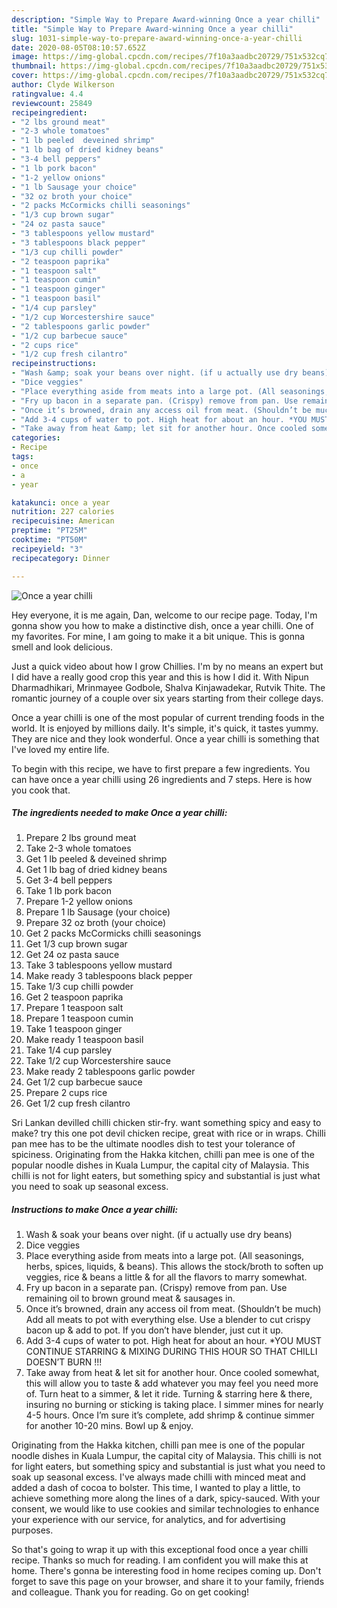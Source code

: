 ```yaml
---
description: "Simple Way to Prepare Award-winning Once a year chilli"
title: "Simple Way to Prepare Award-winning Once a year chilli"
slug: 1031-simple-way-to-prepare-award-winning-once-a-year-chilli
date: 2020-08-05T08:10:57.652Z
image: https://img-global.cpcdn.com/recipes/7f10a3aadbc20729/751x532cq70/once-a-year-chilli-recipe-main-photo.jpg
thumbnail: https://img-global.cpcdn.com/recipes/7f10a3aadbc20729/751x532cq70/once-a-year-chilli-recipe-main-photo.jpg
cover: https://img-global.cpcdn.com/recipes/7f10a3aadbc20729/751x532cq70/once-a-year-chilli-recipe-main-photo.jpg
author: Clyde Wilkerson
ratingvalue: 4.4
reviewcount: 25849
recipeingredient:
- "2 lbs ground meat"
- "2-3 whole tomatoes"
- "1 lb peeled  deveined shrimp"
- "1 lb bag of dried kidney beans"
- "3-4 bell peppers"
- "1 lb pork bacon"
- "1-2 yellow onions"
- "1 lb Sausage your choice"
- "32 oz broth your choice"
- "2 packs McCormicks chilli seasonings"
- "1/3 cup brown sugar"
- "24 oz pasta sauce"
- "3 tablespoons yellow mustard"
- "3 tablespoons black pepper"
- "1/3 cup chilli powder"
- "2 teaspoon paprika"
- "1 teaspoon salt"
- "1 teaspoon cumin"
- "1 teaspoon ginger"
- "1 teaspoon basil"
- "1/4 cup parsley"
- "1/2 cup Worcestershire sauce"
- "2 tablespoons garlic powder"
- "1/2 cup barbecue sauce"
- "2 cups rice"
- "1/2 cup fresh cilantro"
recipeinstructions:
- "Wash &amp; soak your beans over night. (if u actually use dry beans)"
- "Dice veggies"
- "Place everything aside from meats into a large pot. (All seasonings, herbs, spices, liquids, &amp; beans). This allows the stock/broth to soften up veggies, rice &amp; beans a little &amp; for all the flavors to marry somewhat."
- "Fry up bacon in a separate pan. (Crispy) remove from pan. Use remaining oil to brown ground meat &amp; sausages in."
- "Once it’s browned, drain any access oil from meat. (Shouldn’t be much) Add all meats to pot with everything else. Use a blender to cut crispy bacon up &amp; add to pot. If you don’t have blender, just cut it up."
- "Add 3-4 cups of water to pot. High heat for about an hour. *YOU MUST CONTINUE STARRING &amp; MIXING DURING THIS HOUR SO THAT CHILLI DOESN’T BURN !!!"
- "Take away from heat &amp; let sit for another hour. Once cooled somewhat, this will allow you to taste &amp; add whatever you may feel you need more of. Turn heat to a simmer, &amp; let it ride. Turning &amp; starring here &amp; there, insuring no burning or sticking is taking place. I simmer mines for nearly 4-5 hours. Once I’m sure it’s complete, add shrimp &amp; continue simmer for another 10-20 mins. Bowl up &amp; enjoy."
categories:
- Recipe
tags:
- once
- a
- year

katakunci: once a year 
nutrition: 227 calories
recipecuisine: American
preptime: "PT25M"
cooktime: "PT50M"
recipeyield: "3"
recipecategory: Dinner

---
```



![Once a year chilli](https://img-global.cpcdn.com/recipes/7f10a3aadbc20729/751x532cq70/once-a-year-chilli-recipe-main-photo.jpg)

Hey everyone, it is me again, Dan, welcome to our recipe page. Today, I'm gonna show you how to make a distinctive dish, once a year chilli. One of my favorites. For mine, I am going to make it a bit unique. This is gonna smell and look delicious.

Just a quick video about how I grow Chillies. I&#39;m by no means an expert but I did have a really good crop this year and this is how I did it. With Nipun Dharmadhikari, Mrinmayee Godbole, Shalva Kinjawadekar, Rutvik Thite. The romantic journey of a couple over six years starting from their college days.

Once a year chilli is one of the most popular of current trending foods in the world. It is enjoyed by millions daily. It's simple, it's quick, it tastes yummy. They are nice and they look wonderful. Once a year chilli is something that I've loved my entire life.


To begin with this recipe, we have to first prepare a few ingredients. You can have once a year chilli using 26 ingredients and 7 steps. Here is how you cook that.

<!--inarticleads1-->

##### The ingredients needed to make Once a year chilli:

1. Prepare 2 lbs ground meat
1. Take 2-3 whole tomatoes
1. Get 1 lb peeled &amp; deveined shrimp
1. Get 1 lb bag of dried kidney beans
1. Get 3-4 bell peppers
1. Take 1 lb pork bacon
1. Prepare 1-2 yellow onions
1. Prepare 1 lb Sausage (your choice)
1. Prepare 32 oz broth (your choice)
1. Get 2 packs McCormicks chilli seasonings
1. Get 1/3 cup brown sugar
1. Get 24 oz pasta sauce
1. Take 3 tablespoons yellow mustard
1. Make ready 3 tablespoons black pepper
1. Take 1/3 cup chilli powder
1. Get 2 teaspoon paprika
1. Prepare 1 teaspoon salt
1. Prepare 1 teaspoon cumin
1. Take 1 teaspoon ginger
1. Make ready 1 teaspoon basil
1. Take 1/4 cup parsley
1. Take 1/2 cup Worcestershire sauce
1. Make ready 2 tablespoons garlic powder
1. Get 1/2 cup barbecue sauce
1. Prepare 2 cups rice
1. Get 1/2 cup fresh cilantro


Sri Lankan devilled chilli chicken stir-fry. want something spicy and easy to make? try this one pot devil chicken recipe, great with rice or in wraps. Chilli pan mee has to be the ultimate noodles dish to test your tolerance of spiciness. Originating from the Hakka kitchen, chilli pan mee is one of the popular noodle dishes in Kuala Lumpur, the capital city of Malaysia. This chilli is not for light eaters, but something spicy and substantial is just what you need to soak up seasonal excess. 

<!--inarticleads2-->

##### Instructions to make Once a year chilli:

1. Wash &amp; soak your beans over night. (if u actually use dry beans)
1. Dice veggies
1. Place everything aside from meats into a large pot. (All seasonings, herbs, spices, liquids, &amp; beans). This allows the stock/broth to soften up veggies, rice &amp; beans a little &amp; for all the flavors to marry somewhat.
1. Fry up bacon in a separate pan. (Crispy) remove from pan. Use remaining oil to brown ground meat &amp; sausages in.
1. Once it’s browned, drain any access oil from meat. (Shouldn’t be much) Add all meats to pot with everything else. Use a blender to cut crispy bacon up &amp; add to pot. If you don’t have blender, just cut it up.
1. Add 3-4 cups of water to pot. High heat for about an hour. *YOU MUST CONTINUE STARRING &amp; MIXING DURING THIS HOUR SO THAT CHILLI DOESN’T BURN !!!
1. Take away from heat &amp; let sit for another hour. Once cooled somewhat, this will allow you to taste &amp; add whatever you may feel you need more of. Turn heat to a simmer, &amp; let it ride. Turning &amp; starring here &amp; there, insuring no burning or sticking is taking place. I simmer mines for nearly 4-5 hours. Once I’m sure it’s complete, add shrimp &amp; continue simmer for another 10-20 mins. Bowl up &amp; enjoy.


Originating from the Hakka kitchen, chilli pan mee is one of the popular noodle dishes in Kuala Lumpur, the capital city of Malaysia. This chilli is not for light eaters, but something spicy and substantial is just what you need to soak up seasonal excess. I&#39;ve always made chilli with minced meat and added a dash of cocoa to bolster. This time, I wanted to play a little, to achieve something more along the lines of a dark, spicy-sauced. With your consent, we would like to use cookies and similar technologies to enhance your experience with our service, for analytics, and for advertising purposes. 

So that's going to wrap it up with this exceptional food once a year chilli recipe. Thanks so much for reading. I am confident you will make this at home. There's gonna be interesting food in home recipes coming up. Don't forget to save this page on your browser, and share it to your family, friends and colleague. Thank you for reading. Go on get cooking!

